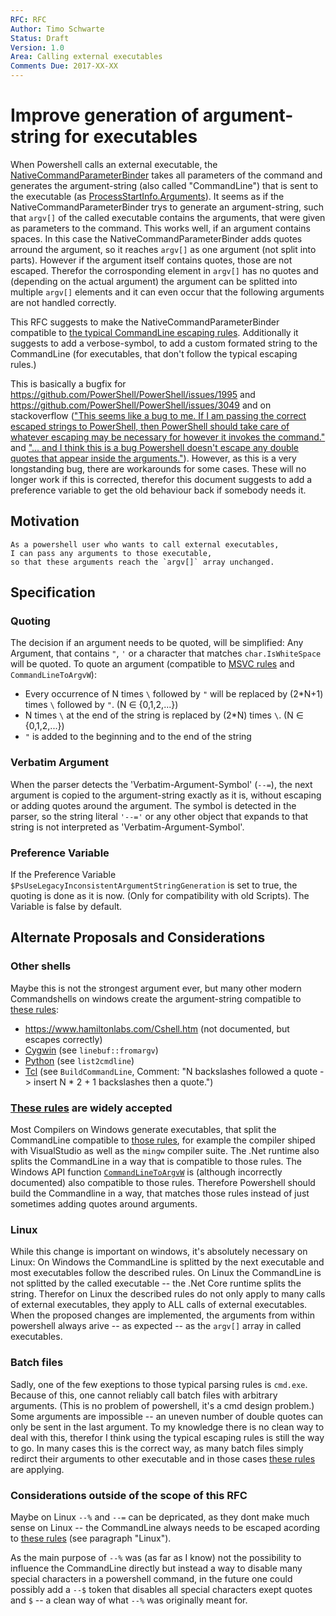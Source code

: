 ```yaml
---
RFC: RFC
Author: Timo Schwarte
Status: Draft
Version: 1.0
Area: Calling external executables
Comments Due: 2017-XX-XX
---
```


# Improve generation of argument-string for executables

When Powershell calls an external executable, the
[NativeCommandParameterBinder](https://github.com/PowerShell/PowerShell/blob/master/src/System.Management.Automation/engine/NativeCommandParameterBinder.cs)
takes all parameters of the command and generates the argument-string (also called "CommandLine") that is sent to the executable (as [ProcessStartInfo.Arguments](https://msdn.microsoft.com/en-us/library/system.diagnostics.processstartinfo.arguments.aspx)).
It seems as if the NativeCommandParameterBinder trys to generate an argument-string, such that `argv[]` of the called executable contains the arguments, that were given as parameters to the command. This works well, if an argument contains spaces. In this case the NativeCommandParameterBinder adds quotes arround the argument, so it reaches `argv[]` as one argument (not split into parts).
However if the argument itself contains quotes, those are not escaped. Therefor the corrosponding element in `argv[]` has no quotes and (depending on the actual argument) the argument can be splitted into multiple `argv[]` elements and it can even occur that the following arguments are not handled correctly.

This RFC suggests to make the NativeCommandParameterBinder compatible to
[the typical CommandLine escaping rules](https://msdn.microsoft.com/en-us/library/17w5ykft.aspx).
Additionally it suggests to add a verbose-symbol, to add a custom formated string to the CommandLine (for executables, that don't follow the typical escaping rules.)

This is basically a bugfix for https://github.com/PowerShell/PowerShell/issues/1995 and https://github.com/PowerShell/PowerShell/issues/3049 and on stackoverflow (["This seems like a bug to me. If I am passing the correct escaped strings to PowerShell, then PowerShell should take care of whatever escaping may be necessary for however it invokes the command."](http://stackoverflow.com/questions/6714165/powershell-stripping-double-quotes-from-command-line-arguments)
and ["... and I think this is a bug Powershell doesn't escape any double quotes that appear inside the arguments."](http://stackoverflow.com/a/21334121/2770331)).
However, as this is a very longstanding bug, there are workarounds for some cases. These will no longer work if this is corrected, therefor this document suggests to add a preference variable to get the old behaviour back if somebody needs it.

## Motivation

    As a powershell user who wants to call external executables,
    I can pass any arguments to those executable,
    so that these arguments reach the `argv[]` array unchanged.

## Specification

### Quoting

The decision if an argument needs to be quoted, will be simplified: Any Argument, that contains `"`, `'` or a character that matches `char.IsWhiteSpace` will be quoted. To quote an argument (compatible to [MSVC rules](https://msdn.microsoft.com/en-us/library/17w5ykft.aspx) and `CommandLineToArgvW`):
- Every occurrence of N times `\` followed by `"` will be replaced by (2*N+1) times `\` followed by `"`. (N &#x2208; {0,1,2,...})
- N times `\` at the end of the string is replaced by (2*N) times `\`. (N &#x2208; {0,1,2,...})
- `"` is added to the beginning and to the end of the string

### Verbatim Argument

When the parser detects the 'Verbatim-Argument-Symbol' (`--=`), the next argument is copied to the argument-string exactly as it is, without escaping or adding quotes around the argument. The symbol is detected in the parser, so the string literal `'--='` or any other object that expands to that string is not interpreted as 'Verbatim-Argument-Symbol'.

### Preference Variable

If the Preference Variable `$PsUseLegacyInconsistentArgumentStringGeneration` is set to true, the quoting is done as it is now. (Only for compatibility with old Scripts). The Variable is false by default.

## Alternate Proposals and Considerations

### Other shells

Maybe this is not the strongest argument ever, but many other modern Commandshells on windows create the argument-string compatible to [these rules](https://msdn.microsoft.com/en-us/library/17w5ykft.aspx):
- https://www.hamiltonlabs.com/Cshell.htm (not documented, but escapes correctly)
- [Cygwin](https://cygwin.com/git/gitweb.cgi?p=newlib-cygwin.git;a=blob;f=winsup/cygwin/winf.cc;hb=HEAD) (see `linebuf::fromargv`)
- [Python](https://svn.python.org/projects/python/trunk/Lib/subprocess.py) (see `list2cmdline`)
- [Tcl](https://github.com/tcltk/tcl/blob/master/win/tclWinPipe.c) (see `BuildCommandLine`, Comment: "N backslashes followed a quote -> insert N * 2 + 1 backslashes then a quote.")

### [These rules](https://msdn.microsoft.com/en-us/library/17w5ykft.aspx) are widely accepted

Most Compilers on Windows generate executables, that split the CommandLine compatible to [those rules](https://msdn.microsoft.com/en-us/library/17w5ykft.aspx), for example the compiler shiped with VisualStudio as well as the `mingw` compiler suite.
The .Net runtime also splits the CommandLine in a way that is compatible to those rules. The Windows API function [`CommandLineToArgvW`](https://msdn.microsoft.com/en-us/library/windows/desktop/bb776391.aspx) is (although incorrectly documented) also compatible to those rules.
Therefore Powershell should build the Commandline in a way, that matches those rules instead of just sometimes adding quotes around arguments.

### Linux

While this change is important on windows, it's absolutely necessary on Linux: On Windows the CommandLine is splitted by the next executable and most executables follow the described rules. On Linux the CommandLine is not splitted by the called executable -- the .Net Core runtime splits the string. Therefor on Linux the described rules do not only apply to many calls of external executables, they apply to ALL calls of external executables. When the proposed changes are implemented, the arguments from within powershell always arive -- as expected -- as the `argv[]` array in called executables.

### Batch files

Sadly, one of the few exeptions to those typical parsing rules is `cmd.exe`. Because of this, one cannot reliably call batch files with arbitrary arguments. (This is no problem of powershell, it's a cmd design problem.) Some arguments are impossible -- an uneven number of double quotes can only be sent in the last argument. To my knowledge there is no clean way to deal with this, therefor I think using the typical escaping rules is still the way to go. In many cases this is the correct way, as many batch files simply redirct their arguments to other executable and in those cases [these rules](https://msdn.microsoft.com/en-us/library/17w5ykft.aspx) are applying. 

### Considerations outside of the scope of this RFC

Maybe on Linux `--%` and `--=` can be depricated, as they dont make much sense on Linux -- the CommandLine always needs to be escaped acording to [these rules](https://msdn.microsoft.com/en-us/library/17w5ykft.aspx) (see paragraph "Linux").

As the main purpose of `--%` was (as far as I know) not the possibility to influence the CommandLine directly but instead a way to disable many special characters in a powershell command, in the future one could possibly add a `--$` token that disables all special characters exept quotes and `$` -- a clean way of what `--%` was originally meant for.

